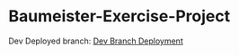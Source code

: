 # Baumeister-Exercise-Project
Dev Deployed branch:
[Dev Branch Deployment](https://baumeister-dev.netlify.app/)
